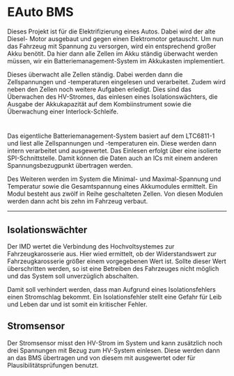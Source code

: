 # EAuto BMS

Dieses Projekt ist für die Elektrifizierung eines Autos. Dabei wird der alte Diesel-
Motor ausgebaut und gegen einen Elektromotor getauscht. Um nun das Fahrzeug mit
Spannung zu versorgen, wird ein entsprechend großer Akku benötit. Da hier dann alle
Zellen im Akku ständig überwacht werden müssen, wir ein Batteriemanagement-System
im Akkukasten implementiert.

Dieses überwacht alle Zellen ständig. Dabei werden dann die Zellspannungen und 
-temperaturen eingelesen und verarbeitet. Zudem wird neben den Zellen noch weitere
Aufgaben erledigt. Dies sind das Überwachen des HV-Stromes, das einlesen eines
Isolationswächters, die Ausgabe der Akkukapazität auf dem Kombiinstrument sowie
die Überwachung einer Interlock-Schleife.

#

Das eigentliche Batteriemanagement-System basiert auf dem LTC6811-1 und liest alle
Zellspannungen und -temperaturen ein. Diese werden dann intern verarbeitet und
ausgewertet. Das Einlesen erfolgt über eine isolierte SPI-Schnittstelle. Damit
können die Daten auch an ICs mit einem anderen Spannungsbezugpunkt übertragen werden.

Des Weiteren werden im System die Minimal- und Maximal-Spannung und Temperatur
sowie die Gesamtspannung eines Akkumodules ermittelt. Ein Modul besteht aus zwölf
in Reihe geschalteten Zellen. Von diesen Modulen werden dann acht bis zehn im
Fahrzeug verbaut.

---

## Isolationswächter

Der IMD wertet die Verbindung des Hochvoltsystemes zur Fahrzeugkarosserie aus.
Hier wied ermittelt, ob der Widerstandswert zur Fahrzeugkarosserie größer einem
vorgegebenen Wert ist. Sollte dieser Wert überschritten werden, so ist eine
Betreiben des Fahrzeuges nicht möglich und das System soll unverzüglich abschalten.

Damit soll verhindert werden, dass man Aufgrund eines Isolationsfehlers einen
Stromschlag bekommt. Ein Isolationsfehler stellt eine Gefahr für Leib und Leben dar
und ist somit ein kritischer Fehler.

## Stromsensor

Der Stromsensor misst den HV-Strom im System und kann zusätzlich noch drei
Spannungen mit Bezug zum HV-System einlesen. Diese werden dann an das BMS
übertragen und von diesem mit ausgewertet oder für Plausibilitätsprüfungen benutzt.